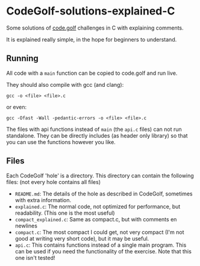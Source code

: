 # CodeGolf-solutions-explained-C
Some solutions of [code.golf](https://code.golf) challenges in C with explaining comments.

It is explained really simple, in the hope for beginners to understand.

##  Running
All code with a `main` function can be copied to code.golf and run live.

They should also compile with gcc (and clang):
```
gcc -o <file> <file>.c
```
or even:
```
gcc -Ofast -Wall -pedantic-errors -o <file> <file>.c
```
The files with api functions instead of `main` (the `api.c` files) can not run standalone.
They can be directly includes (as header only library) so that you can use the functions however you like.

## Files
Each CodeGolf 'hole' is a directory. This directory can contain the following files: (not every hole contains all files)
- `README.md`: The details of the hole as described in CodeGolf, sometimes with extra information.
- `explained.c`: The normal code, not optimized for performance, but readability. (This one is the most useful)
- `compact_explained.c`: Same as compact.c, but with comments en newlines
- `compact.c`: The most compact I could get, not very compact (I'm not good at writing very short code), but it may be useful.
- `api.c`: This contains functions instead of a single main program. This can be used if you need the functionality of the exercise. Note that this one isn't tested!
